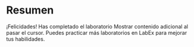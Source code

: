 # Resumen

¡Felicidades! Has completado el laboratorio Mostrar contenido adicional al pasar el cursor. Puedes practicar más laboratorios en LabEx para mejorar tus habilidades.
